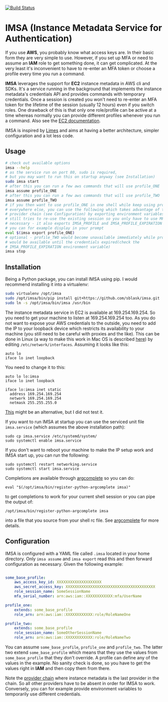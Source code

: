 [![Build Status](https://travis-ci.org/sblask/imsa.svg?branch=master)](https://travis-ci.org/sblask/imsa)

IMSA (Instance Metadata Service for Authentication)
===================================================

If you use **AWS**, you probably know what access keys are. In their basic form
they are very simple to use. However, if you set up MFA or need to assume an
**IAM** role to get something done, it can get complicated. At the very least
it's inconvenient to have to re-enter an MFA token or choose a profile every
time you run a command.

**IMSA** leverages the support for **EC2** instance metadata in AWS cli and
SDKs.  It's a service running in the background that implements the instance
metadata's credentials API and provides commands with temporary credentials.
Once a session is created you won't need to re-enter an MFA token for the
lifetime of the session (usually 12 hours) even if you switch roles. One
drawback of this is that only one role/profile can be active at a time whereas
normally you can provide different profiles whenever you run a command. Also
see the [EC2 documentation](https://docs.aws.amazon.com/AWSEC2/latest/UserGuide/iam-roles-for-amazon-ec2.html#instance-metadata-security-credentials).

IMSA is inspired by [Limes](https://github.com/otm/limes) and aims at having a
better architecture, simpler configuration and a lot less code.

Usage
-----

```bash
# check out available options
imsa --help
# as the service run on port 80, sudo is required,
# but you may want to run this on startup anyway (see Installation)
sudo imsa start
# after this you can run a few aws commands that will use profile_ONE
imsa assume profile_ONE
# after this you can run a few aws commands that will use profile_TWO
imsa assume profile_TWO
# if you then want to use profile_ONE in one shell while keep using profile_TWO
# everywhere else, you can use the following which takes advantage of the
# provider chain (see Configuration) by exporting environment variables - it
# still tries to re-use the existing session so you only have to use MFA if
# necessary - it also exports IMSA_PROFILE and IMSA_PROFILE_EXPIRATION which
# you can for example display in your prompt
eval $(imsa export profile_ONE)
# optional - profile_TWO would become unavailable immediately while profile_ONE
# would be available until the credentials expired(check the
# IMSA_PROFILE_EXPIRATION environment variable)
imsa stop
```

Installation
------------

Being a Python package, you can install IMSA using pip. I would recommend
installing it into a virtualenv:

```bash
sudo virtualenv /opt/imsa
sudo /opt/imsa/bin/pip install git+https://github.com/sblask/imsa.git
sudo ln -s /opt/imsa/bin/imsa /usr/bin

```

The instance metadata service in EC2 is available at 169.254.169.254. So you
need to get your machine to listen at 169.254.169.254 too. As you do not want
to expose your AWS credentials to the outside, you need to add the IP to your
loopback device which restricts its availability to your machine (you still
need to be careful with proxies and the like). This can be done in Linux (a way
to make this work in Mac OS is described
[here](https://blog.felipe-alfaro.com/2017/03/22/persistent-loopback-interfaces-in-mac-os-x/))
by editing `/etc/network/interfaces`. Assuming it looks like this:

```
auto lo
iface lo inet loopback
```

You need to change it to this:

```
auto lo lo:imsa
iface lo inet loopback

iface lo:imsa inet static
  address 169.254.169.254
  network 169.254.169.254
  netmask 255.255.255.0
```

[This](https://www.aangelis.gr/blog/2016/04/multiple-loopback-ips-in-arch-linux)
might be an alternative, but I did not test it.

If you want to run IMSA at startup you can use the serviced unit file
`imsa.service` (which assumes the above installation path):

```
sudo cp imsa.service /etc/systemd/system/
sudo systemctl enable imsa.service
```

If you don't want to reboot your machine to make the IP setup work and IMSA
start up, you can run the following:

```
sudo systemctl restart networking.service
sudo systemctl start imsa.service
```

Completions are available through
[argcomplete](https://pypi.org/project/argcomplete/) so you can do:

```
eval "$(/opt/imsa/bin/register-python-argcomplete imsa)"
```

to get completions to work for your current shell session or you can pipe the
output of:

```
/opt/imsa/bin/register-python-argcomplete imsa
```

into a file that you source from your shell rc file. See
[argcomplete](https://pypi.org/project/argcomplete/) for more details.


Configuration
-------------

IMSA is configured with a YAML file called `.imsa` located in your home
directory. Only `imsa assume` and `imsa export` read this and then forward
configuration as necessary. Given the following example:

```yaml

some_base_profile:
    aws_access_key_id: XXXXXXXXXXXXXXXXXXXX
    aws_secret_access_key: XXXXXXXXXXXXXXXXXXXXXXXXXXXXXXXXXXXXXXXX
    role_session_name: SomeSessionName
    mfa_serial_number: arn:aws:iam::XXXXXXXXXXXX:mfa/UserName

profile_one:
    extends: some_base_profile
    role_arn: arn:aws:iam::XXXXXXXXXXXX:role/RoleNameOne

profile_two:
    extends: some_base_profile
    role_session_name: SomeOtherSessionName
    role_arn: arn:aws:iam::XXXXXXXXXXXX:role/RoleNameTwo
```

You can assume `some_base_profile`, `profile_one` and `profile_two`. The latter
two extend `some_base_profile` which means that they use the values from
`some_base_profile` that they don't override. A profile can define any of the
values in the example. No sanity check is done, so you have to get the values
right in **IAM** and then copy them from there.

Note the [provider chain](https://docs.aws.amazon.com/cli/latest/userguide/cli-chap-getting-started.html#config-settings-and-precedence)
where instance metadata is the last provider in the chain. So all other
providers have to be absent in order for IMSA to work. Conversely, you can for
example provide environment variables to temporarily use different credentials.
